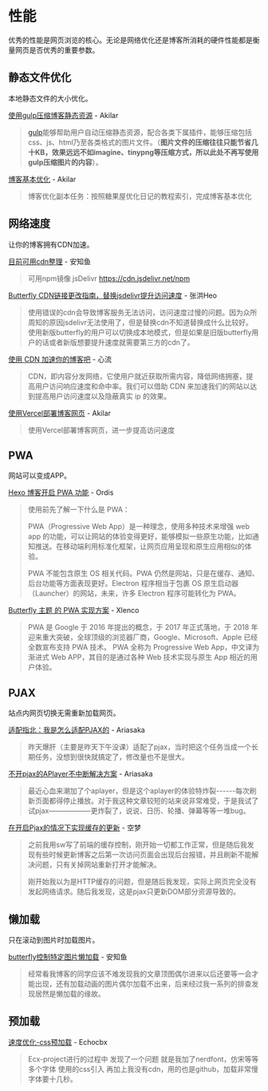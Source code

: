 # 性能

优秀的性能是网页浏览的核心。无论是网络优化还是博客所消耗的硬件性能都是衡量网页是否优秀的重要参数。

## 静态文件优化

本地静态文件的大小优化。

[使用gulp压缩博客静态资源](https://akilar.top/posts/49b73b87/) - Akilar

> [gulp](https://www.gulpjs.com.cn/)能够帮助用户自动压缩静态资源，配合各类下属插件，能够压缩包括css、js、html乃至各类格式的图片文件。（**图片文件的压缩往往只能节省几十KB，效果远远不如imagine、tinypng等压缩方式，所以此处不再写使用gulp压缩图片的内容**）。

[博客基本优化](https://akilar.top/posts/7c16c4bb/) - Akilar

> 博客优化副本任务：按照糖果屋优化日记的教程索引，完成博客基本优化

## 网络速度

让你的博客拥有CDN加速。

[目前可用cdn整理](https://anzhiy.cn/posts/fe76.html) - 安知鱼

> 可用npm镜像
> jsDelivr
> https://cdn.jsdelivr.net/npm

[Butterfly CDN链接更改指南，替换jsdelivr提升访问速度](https://blog.zhheo.com/p/790087d9.html) - 张洪Heo

> 使用错误的cdn会导致博客服务无法访问，访问速度过慢的问题。因为众所周知的原因jsdelivr无法使用了，但是替换cdn不知道替换成什么比较好。使用新版butterfly的用户可以切换成本地模式，但是如果是旧版butterfly用户的话或者新版想要提升速度就需要第三方的cdn了。

[使用 CDN 加速你的博客吧](https://blog.panghai.top/posts/a154400e/) - 心流

> CDN，即内容分发网络，它使用户就近获取所需内容，降低网络拥塞，提高用户访问响应速度和命中率。我们可以借助 CDN 来加速我们的网站以达到提高用户访问速度以及隐蔽真实 ip 的效果。

[使用Vercel部署博客网页](https://akilar.top/posts/812734f8/) - Akilar

> 使用Vercel部署博客网页，进一步提高访问速度

## PWA

网站可以变成APP。

[Hexo 博客开启 PWA 功能](https://imbhj.com/cecbe2d2/) - Ordis

> 使用前先了解一下什么是 PWA：
>
> PWA（Progressive Web App）是一种理念，使用多种技术来增强 web app 的功能，可以让网站的体验变得更好，能够模拟一些原生功能，比如通知推送。在移动端利用标准化框架，让网页应用呈现和原生应用相似的体验。
>
> PWA 不能包含原生 OS 相关代码。PWA 仍然是网站，只是在缓存、通知、后台功能等方面表现更好。Electron 程序相当于包裹 OS 原生启动器（Launcher）的网站，未来，许多 Electron 程序可能转化为 PWA。

[Butterfly 主题 的 PWA 实现方案](https://xlenco.eu.org/posts/89e6.html) - Xlenco

> PWA 是 Google 于 2016 年提出的概念，于 2017 年正式落地，于 2018 年迎来重大突破，全球顶级的浏览器厂商，Google、Microsoft、Apple 已经全数宣布支持 PWA 技术。
> PWA 全称为 Progressive Web App，中文译为渐进式 Web APP，其目的是通过各种 Web 技术实现与原生 App 相近的用户体验。

## PJAX

站点内网页切换无需重新加载网页。

[适配指北：我是怎么适配PJAX的](https://yisous.xyz/posts/30bce1d1/) - Ariasaka

> 昨天爆肝（主要是昨天下午没课）适配了pjax，当时把这个任务当成一个长期任务，没想到很快就搞定了，修改量也不是很大。

[不开pjax的APlayer不中断解决方案](https://yisous.xyz/posts/614f1131/) - Ariasaka

> 最近心血来潮加了个aplayer，但是这个aplayer的体验特炸裂------每次刷新页面都得停止播放。对于我这种文章较短的站来说非常难受，于是我试了试pjax——————更炸裂了，说说、日历、轮播、弹幕等等一堆bug。

[在开启Pjax的情况下实现缓存的更新](https://kmar.top/posts/40941fca/) - 空梦

> 之前我用sw写了前端的缓存控制，刚开始一切都工作正常，但是随后我发现有些时候更新博客之后第一次访问页面会出现后台报错，并且刷新不能解决问题，只有关掉网站重新打开才能解决。
>
> 刚开始我以为是HTTP缓存的问题，但是随后我发现，实际上网页完全没有发起网络请求。随后我发现，这是pjax只更新DOM部分资源导致的。

## 懒加载

只在滚动到图片时加载图片。

[butterfly控制特定图片懒加载](https://anzhiy.cn/posts/192f.html) - 安知鱼

> 经常看我博客的同学应该不难发现我的文章顶图偶尔进来以后还要等一会才能出现，还有加载动画的图片偶尔加载不出来，后来经过我一系列的排查发现居然是懒加载的缘故。

## 预加载

[速度优化-css预加载](https://ezgx.tk/posts/47635/) - Echocbx

> Ecx-project进行的过程中
> 发现了一个问题
> 就是我加了nerdfont，仿宋等等多个字体
> 使用的css引入
> 再加上我没有cdn，用的也是github，加载非常慢
> 字体要十几秒。